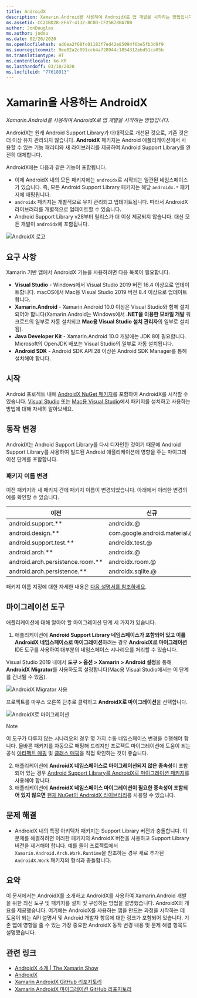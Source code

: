 ```yaml
---
title: AndroidX
description: Xamarin.Android를 사용하여 AndroidX로 앱 개발을 시작하는 방법입니다.
ms.assetid: CC21BD28-EF67-4132-8C0D-CF25B78BA78B
author: JonDouglas
ms.author: jodou
ms.date: 02/20/2020
ms.openlocfilehash: ad6ea2f68fc01183f7ed42e85094f6be5fb3d9f9
ms.sourcegitcommit: 9ee02a2c091ccb4a728944c1854312ebd51ca05b
ms.translationtype: HT
ms.contentlocale: ko-KR
ms.lasthandoff: 03/10/2020
ms.locfileid: "77618913"
---
```

# <a name="androidx-with-xamarin"></a>Xamarin을 사용하는 AndroidX

_Xamarin.Android를 사용하여 AndroidX로 앱 개발을 시작하는 방법입니다._

AndroidX는 원래 Android Support Library가 대대적으로 개선된 것으로, 기존 것은 더 이상 유지 관리되지 않습니다. **AndroidX** 패키지는 Android 애플리케이션에서 사용할 수 있는 기능 패리티와 새 라이브러리를 제공하여 Android Support Library를 완전히 대체합니다.

AndroidX에는 다음과 같은 기능이 포함됩니다.

- 이제 AndroidX 내의 모든 패키지에는 `androidx`로 시작되는 일관된 네임스페이스가 있습니다. 즉, 모든 Android Support Library 패키지는 해당 `androidx.*` 패키지에 매핑됩니다.
- `androidx` 패키지는 개별적으로 유지 관리되고 업데이트됩니다. 따라서 AndroidX 라이브러리를 개별적으로 업데이트할 수 있습니다.
- Android Support Library v28부터 릴리스가 더 이상 제공되지 않습니다. 대신 모든 개발이 `androidx`에 포함됩니다.

![AndroidX 로고](~/android/platform/androidx-images/AndroidXLogo.png)

## <a name="requirements"></a>요구 사항

Xamarin 기반 앱에서 AndroidX 기능을 사용하려면 다음 목록이 필요합니다.

- **Visual Studio** - Windows에서 Visual Studio 2019 버전 16.4 이상으로 업데이트합니다. macOS에서 Mac용 Visual Studio 2019 버전 8.4 이상으로 업데이트합니다.
- **Xamarin.Android** - Xamarin.Android 10.0 이상은 Visual Studio와 함께 설치되어야 합니다(Xamarin.Android는 Windows에서 **.NET을 이용한 모바일 개발** 워크로드의 일부로 자동 설치되고 **Mac용 Visual Studio 설치 관리자**의 일부로 설치됨).
- **Java Developer Kit** - Xamarin.Android 10.0 개발에는 JDK 8이 필요합니다. Microsoft의 OpenJDK 배포는 Visual Studio의 일부로 자동 설치됩니다.
- **Android SDK** - Android SDK API 28 이상은 Android SDK Manager를 통해 설치해야 합니다.

## <a name="get-started"></a>시작

Android 프로젝트 내에 [AndroidX NuGet 패키지](https://www.nuget.org/packages?q=Tags%3A%22AndroidX%22+Authors%3A%22Microsoft%22)를 포함하여 AndroidX를 시작할 수 있습니다. [Visual Studio](https://docs.microsoft.com/nuget/quickstart/install-and-use-a-package-in-visual-studio) 또는 [Mac용 Visual Studio](https://docs.microsoft.com/nuget/quickstart/install-and-use-a-package-in-visual-studio-mac)에서 패키지를 설치하고 사용하는 방법에 대해 자세히 알아보세요.

## <a name="behavior-changes"></a>동작 변경

AndroidX는 Android Support Library를 다시 디자인한 것이기 때문에 Android Support Library를 사용하여 빌드된 Android 애플리케이션에 영향을 주는 마이그레이션 단계를 포함합니다.

### <a name="package-name-change"></a>패키지 이름 변경
이전 패키지와 새 패키지 간에 패키지 이름이 변경되었습니다. 아래에서 이러한 변경의 예를 확인할 수 있습니다.

| 이전                    | 신규                    |
| ---------------------- | ---------------------- |
| android.support.**     | androidx.@             |
| android.design.**      | com.google.android.material.@ |
| android.support.test.** | androidx.test.@       |
| android.arch.**        | androidx.@             |
| android.arch.persistence.room.** | androidx.room.@ |
| android.arch.persistence.** | androidx.sqlite.@ |

패키지 이름 지정에 대한 자세한 내용은 [다음 설명서를 참조하세요](https://developer.android.com/jetpack/androidx/migrate#artifact_mappings).

## <a name="migration-tooling"></a>마이그레이션 도구

애플리케이션에 대해 알아야 할 마이그레이션 단계 세 가지가 있습니다.

1. 애플리케이션에 **Android Support Library 네임스페이스가 포함되어 있고 이를 AndroidX 네임스페이스로 마이그레이션**하려는 경우 **AndroidX로 마이그레이션** IDE 도구를 사용하여 대부분의 네임스페이스 시나리오를 처리할 수 있습니다. 

Visual Studio 2019 내에서 **도구 > 옵션 > Xamarin > Android 설정**을 통해 **AndroidX Migrator**를 사용하도록 설정합니다(Mac용 Visual Studio에서는 이 단계를 건너뛸 수 있음).

![AndroidX Migrator 사용](~/android/platform/androidx-images/EnableAndroidXMigrator.png)

프로젝트를 마우스 오른쪽 단추로 클릭하고 **AndroidX로 마이그레이션**을 선택합니다.

![AndroidX로 마이그레이션](~/android/platform/androidx-images/MigrateToAndroidX.png)

> [!NOTE] 
> 이 도구가 다루지 않는 시나리오의 경우 몇 가지 수동 네임스페이스 변경을 수행해야 합니다. 올바른 패키지를 자동으로 매핑해 드리지만 프로젝트 마이그레이션에 도움이 되는 공식 [아티팩트 매핑](https://developer.android.com/jetpack/androidx/migrate/artifact-mappings) 및 [클래스 매핑](https://developer.android.com/jetpack/androidx/migrate/class-mappings)을 직접 확인하는 것이 좋습니다.

2. 애플리케이션에 **AndroidX 네임스페이스로 마이그레이션되지 않은 종속성**이 포함되어 있는 경우 [Android Support Library를 AndroidX로 마이그레이션 패키지](https://www.nuget.org/packages/Xamarin.AndroidX.Migration)를 사용해야 합니다.
3. 애플리케이션에 **AndroidX 네임스페이스 마이그레이션이 필요한 종속성이 포함되어 있지 않으면** [현재 NuGet의 AndroidX 라이브러리](https://www.nuget.org/packages?q=Tags%3A%22AndroidX%22+Authors%3A%22Microsoft%22)를 사용할 수 있습니다.

## <a name="troubleshooting"></a>문제 해결

- AndroidX 내의 특정 아키텍처 패키지는 Support Library 버전과 충돌합니다. 이 문제를 해결하려면 이러한 패키지의 AndroidX 버전을 사용하고 Support Library 버전을 제거해야 합니다. 예를 들어 프로젝트에서 `Xamarin.Android.Arch.Work.Runtime`을 참조하는 경우 새로 추가된 `AndroidX.Work` 패키지의 형식과 충돌합니다.

## <a name="summary"></a>요약

이 문서에서는 AndroidX를 소개하고 AndroidX를 사용하여 Xamarin.Android 개발을 위한 최신 도구 및 패키지를 설치 및 구성하는 방법을 설명했습니다. AndroidX의 개요를 제공했습니다. 여기에는 AndroidX를 사용하는 앱을 만드는 과정을 시작하는 데 도움이 되는 API 설명서 및 Android 개발자 항목에 대한 링크가 포함되어 있습니다. 기존 앱에 영향을 줄 수 있는 가장 중요한 AndroidX 동작 변경 내용 및 문제 해결 항목도 설명했습니다.

## <a name="related-links"></a>관련 링크

- [AndroidX 소개 | The Xamarin Show](https://www.youtube.com/watch?v=M_l3RjTev5A)
- [AndroidX](https://developer.android.com/jetpack/androidx)
- [Xamarin AndroidX GitHub 리포지토리](https://github.com/xamarin/AndroidX)
- [Xamarin AndroidX 마이그레이션 GitHub 리포지토리](https://github.com/xamarin/XamarinAndroidXMigration)
